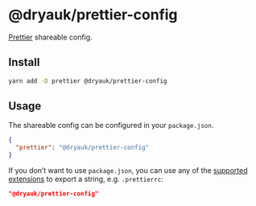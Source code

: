 # @dryauk/prettier-config

[Prettier](https://prettier.io/) shareable config.

## Install

```bash
yarn add -D prettier @dryauk/prettier-config
```

## Usage

The shareable config can be configured in your `package.json`.

```json
{
  "prettier": "@dryauk/prettier-config"
}
```

If you don’t want to use `package.json`, you can use any of the [supported extensions](https://prettier.io/docs/en/configuration.html) to export a string, e.g. `.prettierrc`:

```json
"@dryauk/prettier-config"
```
